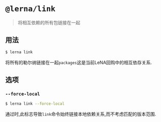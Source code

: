 
# `@lerna/link`

> 将相互依赖的所有包链接在一起

## 用法

```sh
$ lerna link
```

将所有的勒尔纳链接在一起`packages`这是当前LeNA回购中的相互依存关系. 

## 选项

### `--force-local`

```sh
$ lerna link --force-local
```

通过时,此标志导致`link`命令始终链接本地依赖关系,而不考虑匹配的版本范围. 
